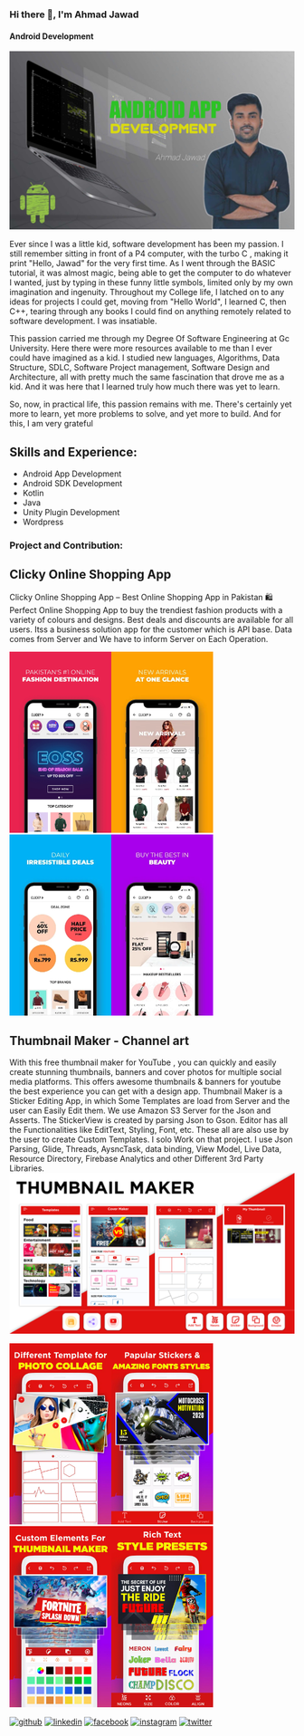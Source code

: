 ### Hi there 👋, I'm Ahmad Jawad
#### Android Development
![Android Development](https://github.com/jaawaadz/jaawaadz/blob/main/20221208_160422.jpg)

Ever since I was a little kid, software development has been my passion. I still remember sitting in front of a P4 computer, with the turbo C , making it print "Hello, Jawad" for the very first time. As I went through the BASIC tutorial, it was almost magic, being able to get the computer to do whatever I wanted, just by typing in these funny little symbols, limited only by my own imagination and ingenuity. Throughout my College life, I latched on to any ideas for projects I could get, moving from "Hello World", I learned C, then C++, tearing through any books I could find on anything remotely related to software development. I was insatiable.

This passion carried me through my Degree Of Software Engineering at Gc University. Here there were more resources available to me than I ever could have imagined as a kid. I studied new languages, Algorithms, Data Structure, SDLC, Software Project management, Software Design and Architecture, all with pretty much the same fascination that drove me as a kid. And it was here that I learned truly how much there was yet to learn.

So, now, in practical life, this passion remains with me. There's certainly yet more to learn, yet more problems to solve, and yet more to build. And for this, I am very grateful

## Skills and Experience: 
* Android App Development
* Android SDK Development
* Kotlin
* Java
* Unity Plugin Development
* Wordpress 

### Project and Contribution: 

## Clicky Online Shopping App
Clicky Online Shopping App – Best Online Shopping App in Pakistan
🛍️ Perfect Online Shopping App to buy the trendiest fashion products with a variety of colours and designs. Best deals and discounts are available for all users. Itss a business solution app for the customer which is API base. Data comes from Server and We have to inform Server on Each Operation.

<img src="https://github.com/jaawaadz/jaawaadz/blob/main/click1.webp" width ="180"><img src="https://github.com/jaawaadz/jaawaadz/blob/main/clicky2.webp" width ="180"><img src="https://github.com/jaawaadz/jaawaadz/blob/main/clicky3.webp" width ="180"><img src="https://github.com/jaawaadz/jaawaadz/blob/main/clicky4.webp" width ="180">



## Thumbnail Maker - Channel art
With this free thumbnail maker for YouTube , you can quickly and easily create stunning thumbnails, banners and cover photos for multiple social media platforms. This offers awesome thumbnails & banners for youtube the best experience you can get with a design app. Thumbnail Maker is a Sticker Editing App, in which Some Templates are load from Server and the user can Easily Edit them. We use Amazon S3 Server for the Json and Asserts. The StickerView is created by parsing Json to Gson. Editor has all the Functionalities like EditText, Styling, Font, etc. These all are also use by the user to create Custom Templates. I solo Work on that project. I use Json Parsing, Glide, Threads, AysncTask, data binding, View Model, Live Data, Resource Directory, Firebase Analytics and other Different 3rd Party Libraries.
<img src="https://github.com/jaawaadz/jaawaadz/blob/main/thum1.webp" width ="720">

<img src="https://github.com/jaawaadz/jaawaadz/blob/main/thum2.webp" width ="180"><img src="https://github.com/jaawaadz/jaawaadz/blob/main/thum3.webp" width ="180"><img src="https://github.com/jaawaadz/jaawaadz/blob/main/thum4.webp" width ="180"><img src="https://github.com/jaawaadz/jaawaadz/blob/main/thu5.webp" width ="180">



[<img src='https://cdn.jsdelivr.net/npm/simple-icons@3.0.1/icons/github.svg' alt='github' height='40'>](https://github.com/jaawaadz)  [<img src='https://cdn.jsdelivr.net/npm/simple-icons@3.0.1/icons/linkedin.svg' alt='linkedin' height='40'>](https://www.linkedin.com/in/jaawaadz/)  [<img src='https://cdn.jsdelivr.net/npm/simple-icons@3.0.1/icons/facebook.svg' alt='facebook' height='40'>](https://www.facebook.com/jaawaadz)  [<img src='https://cdn.jsdelivr.net/npm/simple-icons@3.0.1/icons/instagram.svg' alt='instagram' height='40'>](https://www.instagram.com/jaawaadz/)  [<img src='https://cdn.jsdelivr.net/npm/simple-icons@3.0.1/icons/twitter.svg' alt='twitter' height='40'>](https://twitter.com/jaawaadz)  


